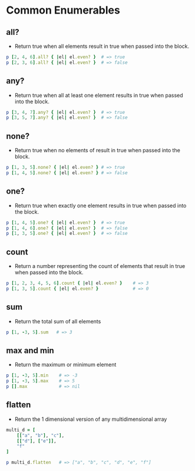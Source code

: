 # Common Enumerables 

## all?

* Return true when all elements result in true when passed into the block.

```ruby
p [2, 4, 6].all? { |el| el.even? }  # => true
p [2, 3, 6].all? { |el| el.even? }  # => false
```

## any?

* Return true when all at least one element results in true when passed into the block.

```ruby
p [3, 4, 7].any? { |el| el.even? }  # => true
p [3, 5, 7].any? { |el| el.even? }  # => false
```


## none?

* Return true when no elements of result in true when passed into the block.

```ruby
p [1, 3, 5].none? { |el| el.even? } # => true
p [1, 4, 5].none? { |el| el.even? } # => false
```

## one?

* Return true when exactly one element results in true when passed into the block.

```ruby
p [1, 4, 5].one? { |el| el.even? }  # => true
p [1, 4, 6].one? { |el| el.even? }  # => false
p [1, 3, 5].one? { |el| el.even? }  # => false
```

## count

* Return a number representing the count of elements that result in true when passed into the block.

```ruby
p [1, 2, 3, 4, 5, 6].count { |el| el.even? }    # => 3
p [1, 3, 5].count { |el| el.even? }             # => 0
```

## sum

* Return the total sum of all elements

```ruby
p [1, -3, 5].sum   # => 3
```

## max and min

* Return the maximum or minimum element

```ruby
p [1, -3, 5].min    # => -3
p [1, -3, 5].max    # => 5
p [].max            # => nil
```

## flatten

* Return the 1 dimensional version of any multidimensional array

```ruby
multi_d = [
    [["a", "b"], "c"],
    [["d"], ["e"]],
    "f"
]

p multi_d.flatten   # => ["a", "b", "c", "d", "e", "f"]
```
